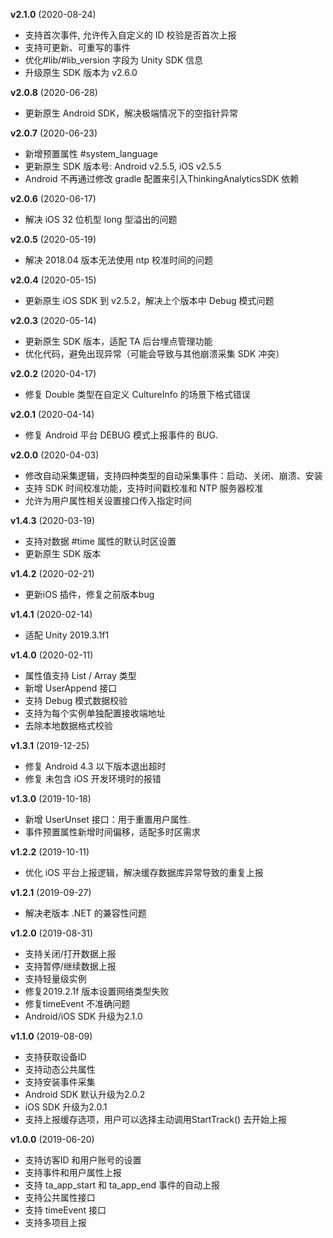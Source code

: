 **v2.1.0** (2020-08-24)
- 支持首次事件, 允许传入自定义的 ID 校验是否首次上报
- 支持可更新、可重写的事件
- 优化#lib/#lib_version 字段为 Unity SDK 信息
- 升级原生 SDK 版本为 v2.6.0

**v2.0.8** (2020-06-28)
- 更新原生 Android SDK，解决极端情况下的空指针异常

**v2.0.7** (2020-06-23)
- 新增预置属性 #system_language
- 更新原生 SDK 版本号: Android v2.5.5, iOS v2.5.5
- Android 不再通过修改 gradle 配置来引入ThinkingAnalyticsSDK 依赖

**v2.0.6** (2020-06-17)
- 解决 iOS 32 位机型 long 型溢出的问题

**v2.0.5** (2020-05-19)
- 解决 2018.04 版本无法使用 ntp 校准时间的问题

**v2.0.4** (2020-05-15)
- 更新原生 iOS SDK 到 v2.5.2，解决上个版本中 Debug 模式问题

**v2.0.3** (2020-05-14)
- 更新原生 SDK 版本，适配 TA 后台埋点管理功能
- 优化代码，避免出现异常（可能会导致与其他崩溃采集 SDK 冲突）

**v2.0.2** (2020-04-17)
- 修复 Double 类型在自定义 CultureInfo 的场景下格式错误

**v2.0.1** (2020-04-14)
- 修复 Android 平台 DEBUG 模式上报事件的 BUG.

**v2.0.0** (2020-04-03)
- 修改自动采集逻辑，支持四种类型的自动采集事件：启动、关闭、崩溃、安装
- 支持 SDK 时间校准功能，支持时间戳校准和 NTP 服务器校准
- 允许为用户属性相关设置接口传入指定时间

**v1.4.3** (2020-03-19)
- 支持对数据 #time 属性的默认时区设置
- 更新原生 SDK 版本

**v1.4.2** (2020-02-21)
- 更新iOS 插件，修复之前版本bug

**v1.4.1** (2020-02-14)
- 适配 Unity 2019.3.1f1

**v1.4.0** (2020-02-11)
- 属性值支持 List / Array 类型
- 新增 UserAppend 接口
- 支持 Debug 模式数据校验
- 支持为每个实例单独配置接收端地址
- 去除本地数据格式校验

**v1.3.1** (2019-12-25)
- 修复 Android 4.3 以下版本退出超时
- 修复 未包含 iOS 开发环境时的报错

**v1.3.0** (2019-10-18)
- 新增 UserUnset 接口：用于重置用户属性.
- 事件预置属性新增时间偏移，适配多时区需求

**v1.2.2** (2019-10-11)
- 优化 iOS 平台上报逻辑，解决缓存数据库异常导致的重复上报

**v1.2.1** (2019-09-27)
- 解决老版本 .NET 的兼容性问题

**v1.2.0** (2019-08-31)
- 支持关闭/打开数据上报
- 支持暂停/继续数据上报
- 支持轻量级实例
- 修复2019.2.1f 版本设置网络类型失败
- 修复timeEvent 不准确问题
- Android/iOS SDK 升级为2.1.0

**v1.1.0** (2019-08-09)
- 支持获取设备ID
- 支持动态公共属性
- 支持安装事件采集
- Android SDK 默认升级为2.0.2
- iOS SDK 升级为2.0.1
- 支持上报缓存选项，用户可以选择主动调用StartTrack() 去开始上报

**v1.0.0** (2019-06-20)
- 支持访客ID 和用户账号的设置
- 支持事件和用户属性上报
- 支持 ta_app_start 和 ta_app_end 事件的自动上报
- 支持公共属性接口
- 支持 timeEvent 接口
- 支持多项目上报
